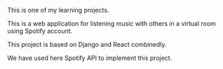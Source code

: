 This is one of my learning projects. 

This is a web application for listening music with others in a virtual room using Spotify account. 

This project is based on Django and React combinedly. 

We have used here Spotify API to implement this project. 
